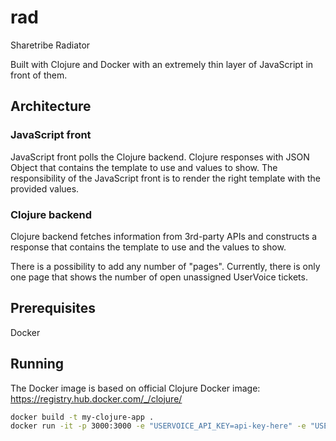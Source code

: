 # rad

Sharetribe Radiator

Built with Clojure and Docker with an extremely thin layer of JavaScript in front of them.

## Architecture

### JavaScript front

JavaScript front polls the Clojure backend. Clojure responses with JSON Object that contains the template to use and values to show. The responsibility of the JavaScript front is to render the right template with the provided values.

### Clojure backend

Clojure backend fetches information from 3rd-party APIs and constructs a response that contains the template to use and the values to show.

There is a possibility to add any number of "pages". Currently, there is only one page that shows the number of open unassigned UserVoice tickets.

## Prerequisites

Docker

## Running

The Docker image is based on official Clojure Docker image: https://registry.hub.docker.com/_/clojure/

```bash
docker build -t my-clojure-app .
docker run -it -p 3000:3000 -e "USERVOICE_API_KEY=api-key-here" -e "USERVOICE_API_SECRET=api-secret-here" --rm --name my-running-app my-clojure-app
```
